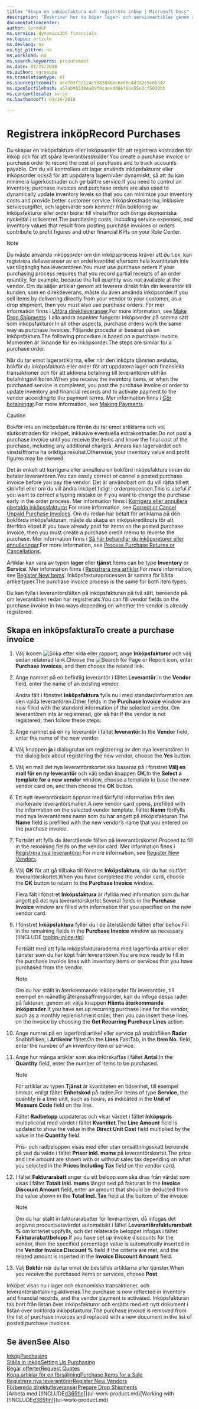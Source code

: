 ```yaml
---
title: "Skapa en inköpsfaktura och registrera inköp | Microsoft Docs"
description: "Beskriver hur du köper lager- och serviceartiklar genom att skapa och bokföra inköpsfakturor eller order."
documentationcenter: 
author: SorenGP
ms.service: dynamics365-financials
ms.topic: article
ms.devlang: na
ms.tgt_pltfrm: na
ms.workload: na
ms.search.keywords: procurement
ms.date: 01/25/2018
ms.author: sgroespe
ms.translationtype: HT
ms.sourcegitcommit: acef03f32124c5983846bc6ed0c4d332c9c8b347
ms.openlocfilehash: a57ab953304a89f0caeedd66f6be55e3cf5030bb
ms.contentlocale: sv-se
ms.lasthandoff: 04/16/2018

---
```

# <a name="record-purchases"></a><span data-ttu-id="c0926-103">Registrera inköp</span><span class="sxs-lookup"><span data-stu-id="c0926-103">Record Purchases</span></span>
<span data-ttu-id="c0926-104">Du skapar en inköpsfaktura eller inköpsorder för att registrera kostnaden för inköp och för att spåra leverantörsskulder.</span><span class="sxs-lookup"><span data-stu-id="c0926-104">You create a purchase invoice or purchase order to record the cost of purchases and to track accounts payable.</span></span> <span data-ttu-id="c0926-105">Om du vill kontrollera ett lager används inköpsfakturor eller inköpsorder också för att uppdatera lagernivåer dynamiskt, så att du kan minimera lagerkostnader och ge bättre service.</span><span class="sxs-lookup"><span data-stu-id="c0926-105">If you need to control an inventory, purchase invoices and purchase orders are also used to dynamically update inventory levels so that you can minimize your inventory costs and provide better customer service.</span></span> <span data-ttu-id="c0926-106">Inköpskostnaderna, inklusive serviceutgifter, och lagervärde som kommer från bokföring av inköpsfakturor eller order bidrar till vinstsiffror och övriga ekonomiska nyckeltal i rollcentret.</span><span class="sxs-lookup"><span data-stu-id="c0926-106">The purchasing costs, including service expenses, and inventory values that result from posting purchase invoices or orders contribute to profit figures and other financial KPIs on your Role Center.</span></span>

> [!NOTE]  
>   <span data-ttu-id="c0926-107">Du måste använda inköpsorder om din inköpsprocess kräver att du t.ex. kan registrera delleveranser av en orderkvantitet eftersom hela kvantiteten inte var tillgänglig hos leverantören.</span><span class="sxs-lookup"><span data-stu-id="c0926-107">You must use purchase orders if your purchasing process requires that you record partial receipts of an order quantity, for example, because the full quantity was not available at the vendor.</span></span> <span data-ttu-id="c0926-108">Om du säljer artiklar genom att leverera direkt från din leverantör till kunden, som en direktleverans, måste du även använda inköpsorder.</span><span class="sxs-lookup"><span data-stu-id="c0926-108">If you sell items by delivering directly from your vendor to your customer, as a drop shipment, then you must also use purchase orders.</span></span> <span data-ttu-id="c0926-109">För mer information finns i [Utföra direktleveranser](sales-how-drop-shipment.md).</span><span class="sxs-lookup"><span data-stu-id="c0926-109">For more information, see [Make Drop Shipments](sales-how-drop-shipment.md).</span></span> <span data-ttu-id="c0926-110">I alla andra aspekter fungerar inköpsorder på samma sätt som inköpsfakturor.</span><span class="sxs-lookup"><span data-stu-id="c0926-110">In all other aspects, purchase orders work the same way as purchase invoices.</span></span> <span data-ttu-id="c0926-111">Följande procedur är baserad på en inköpsfaktura.</span><span class="sxs-lookup"><span data-stu-id="c0926-111">The following procedure is based on a purchase invoice.</span></span> <span data-ttu-id="c0926-112">Momenten är liknande för en inköpsorder.</span><span class="sxs-lookup"><span data-stu-id="c0926-112">The steps are similar for a purchase order.</span></span>

<span data-ttu-id="c0926-113">När du tar emot lagerartiklarna, eller när den inköpta tjänsten avslutas, bokför du inköpsfaktura eller order för att uppdatera lager och finansiella transaktioner och för att aktivera betalning till leverantören utifrån betalningsvillkoren.</span><span class="sxs-lookup"><span data-stu-id="c0926-113">When you receive the inventory items, or when the purchased service is completed, you post the purchase invoice or order to update inventory and financial records and to activate payment to the vendor according to the payment terms.</span></span> <span data-ttu-id="c0926-114">Mer information finns i [Gör betalningar](payables-make-payments.md).</span><span class="sxs-lookup"><span data-stu-id="c0926-114">For more information, see [Making Payments](payables-make-payments.md).</span></span>

> [!CAUTION]  
>   <span data-ttu-id="c0926-115">Bokför inte en inköpsfaktura förrän du tar emot artiklarna och vet slutkostnaden för inköpet, inklusive eventuella extrakostnader.</span><span class="sxs-lookup"><span data-stu-id="c0926-115">Do not post a purchase invoice until you receive the items and know the final cost of the purchase, including any additional charges.</span></span> <span data-ttu-id="c0926-116">Annars kan lagervärdet och vinstsiffrorna ha oriktiga resultat.</span><span class="sxs-lookup"><span data-stu-id="c0926-116">Otherwise, your inventory value and profit figures may be skewed.</span></span>

<span data-ttu-id="c0926-117">Det är enkelt att korrigera eller annullera en bokförd inköpsfaktura innan du betalar leverantören.</span><span class="sxs-lookup"><span data-stu-id="c0926-117">You can easily correct or cancel a posted purchase invoice before you pay the vendor.</span></span> <span data-ttu-id="c0926-118">Det är användbart om du vill rätta till ett skrivfel eller om du vill ändra inköpet tidigt i orderprocessen.</span><span class="sxs-lookup"><span data-stu-id="c0926-118">This is useful if you want to correct a typing mistake or if you want to change the purchase early in the order process.</span></span> <span data-ttu-id="c0926-119">Mer information finns i [Korrigera eller annullera obetalda inköpssfakturor](purchasing-how-correct-cancel-unpaid-purchase-invoices.md).</span><span class="sxs-lookup"><span data-stu-id="c0926-119">For more information, see [Correct or Cancel Unpaid Purchase Invoices](purchasing-how-correct-cancel-unpaid-purchase-invoices.md).</span></span> <span data-ttu-id="c0926-120">Om du redan har betalt för artiklarna på den bokförda inköpsfakturan, måste du skapa en inköpskreditnota för att återföra köpet.</span><span class="sxs-lookup"><span data-stu-id="c0926-120">If you have already paid for items on the posted purchase invoice, then you must create a purchase credit memo to reverse the purchase.</span></span> <span data-ttu-id="c0926-121">Mer information finns i [Så här behandlar du inköpsreturer eller annulleringar](purchasing-how-process-purchase-returns-cancellations.md).</span><span class="sxs-lookup"><span data-stu-id="c0926-121">For more information, see [Process Purchase Returns or Cancellations](purchasing-how-process-purchase-returns-cancellations.md).</span></span>

<span data-ttu-id="c0926-122">Artiklar kan vara av typen **lager** eller **tjänst**.</span><span class="sxs-lookup"><span data-stu-id="c0926-122">Items can be type **Inventory** or **Service**.</span></span> <span data-ttu-id="c0926-123">Mer information finns i [Registrera nya artiklar](inventory-how-register-new-items.md).</span><span class="sxs-lookup"><span data-stu-id="c0926-123">For more information, see [Register New Items](inventory-how-register-new-items.md).</span></span> <span data-ttu-id="c0926-124">Inköpsfakturaprocessen är samma för båda artikeltyper.</span><span class="sxs-lookup"><span data-stu-id="c0926-124">The purchase invoice process is the same for both item types.</span></span>

<span data-ttu-id="c0926-125">Du kan fylla i leverantörsfälten på inköpsfakturan på två sätt, beroende på om leverantören redan har registrerats.</span><span class="sxs-lookup"><span data-stu-id="c0926-125">You can fill vendor fields on the purchase invoice in two ways depending on whether the vendor is already registered.</span></span>

## <a name="to-create-a-purchase-invoice"></a><span data-ttu-id="c0926-126">Skapa en inköpsfaktura</span><span class="sxs-lookup"><span data-stu-id="c0926-126">To create a purchase invoice</span></span>
1. <span data-ttu-id="c0926-127">Välj ikonen ![Söka efter sida eller rapport](media/ui-search/search_small.png "Ikonen Söka efter sida eller rapport"), ange **Inköpsfakturor** och välj sedan relaterad länk.</span><span class="sxs-lookup"><span data-stu-id="c0926-127">Choose the ![Search for Page or Report](media/ui-search/search_small.png "Search for Page or Report icon") icon, enter **Purchase Invoices**, and then choose the related link.</span></span>  
2. <span data-ttu-id="c0926-128">Ange namnet på en befintlig leverantör i fältet **Leverantör**.</span><span class="sxs-lookup"><span data-stu-id="c0926-128">In the **Vendor** field, enter the name of an existing vendor.</span></span>

    <span data-ttu-id="c0926-129">Andra fält i fönstret **Inköpsfaktura** fylls nu i med standardinformation om den valda leverantören.</span><span class="sxs-lookup"><span data-stu-id="c0926-129">Other fields in the **Purchase Invoice** window are now filled with the standard information of the selected vendor.</span></span> <span data-ttu-id="c0926-130">Om leverantören inte är registrerad, gör så här:</span><span class="sxs-lookup"><span data-stu-id="c0926-130">If the vendor is not registered, then follow these steps:</span></span>
3. <span data-ttu-id="c0926-131">Ange namnet på en ny leverantör i fältet **leverantör**.</span><span class="sxs-lookup"><span data-stu-id="c0926-131">In the **Vendor** field, enter the name of the new vendor.</span></span>
4. <span data-ttu-id="c0926-132">Välj knappen **ja** i dialogrutan om registrering av den nya leverantören.</span><span class="sxs-lookup"><span data-stu-id="c0926-132">In the dialog box about registering the new vendor, choose the **Yes** button.</span></span>
5. <span data-ttu-id="c0926-133">Välj en mall det nya leverantörskortet ska baseras på i fönstret **Välj en mall för en ny leverantör** och välj sedan knappen **OK**.</span><span class="sxs-lookup"><span data-stu-id="c0926-133">In the **Select a template for a new vendor** window, choose a template to base the new vendor card on, and then choose the **OK** button.</span></span>
6. <span data-ttu-id="c0926-134">Ett nytt leverantörskort öppnas med förifylld information från den markerade leverantörsmallen.</span><span class="sxs-lookup"><span data-stu-id="c0926-134">A new vendor card opens, prefilled with the information on the selected vendor template.</span></span> <span data-ttu-id="c0926-135">Fältet **Namn** förifylls med nya leverantörens namn som du har angett på inköpsfakturan.</span><span class="sxs-lookup"><span data-stu-id="c0926-135">The **Name** field is prefilled with the new vendor’s name that you entered on the purchase invoice.</span></span>
7. <span data-ttu-id="c0926-136">Fortsätt att fylla de återstående fälten på leverantörskortet.</span><span class="sxs-lookup"><span data-stu-id="c0926-136">Proceed to fill in the remaining fields on the vendor card.</span></span> <span data-ttu-id="c0926-137">Mer information finns i [Registrera nya leverantörer](purchasing-how-register-new-vendors.md).</span><span class="sxs-lookup"><span data-stu-id="c0926-137">For more information, see [Register New Vendors](purchasing-how-register-new-vendors.md).</span></span>  
8. <span data-ttu-id="c0926-138">Välj **OK** för att gå tillbaka till fönstret **Inköpsfaktura**, när du har slutfört leverantörskortet.</span><span class="sxs-lookup"><span data-stu-id="c0926-138">When you have completed the vendor card, choose the **OK** button to return to the **Purchase Invoice** window.</span></span>

    <span data-ttu-id="c0926-139">Flera fält i fönstret **Inköpsfaktura** är ifyllda med information som du har angett på det nya leverantörskortet.</span><span class="sxs-lookup"><span data-stu-id="c0926-139">Several fields in the **Purchase Invoice** window are filled with information that you specified on the new vendor card.</span></span>
9. <span data-ttu-id="c0926-140">I fönstret **Inköpsfaktura** fyller du i de återstående fälten efter behov.</span><span class="sxs-lookup"><span data-stu-id="c0926-140">Fill in the remaining fields in the **Purchase Invoice** window as necessary.</span></span> [!INCLUDE [tooltip-inline-tip](includes/tooltip-inline-tip_md.md)]

    <span data-ttu-id="c0926-141">Fortsätt med att fylla inköpsfakturaraderna med lagerförda artiklar eller tjänster som du har köpt från leverantören.</span><span class="sxs-lookup"><span data-stu-id="c0926-141">You are now ready to fill in the purchase invoice lines with inventory items or services that you have purchased from the vendor.</span></span>

    > [!NOTE]  
   >   <span data-ttu-id="c0926-142">Om du har ställt in återkommande inköpsrader för leverantöre, till exempel en månatlig återanskaffningsorder, kan du infoga dessa rader på fakturan, genom att välja knappen **Hämta återkommande inköpsrader**.</span><span class="sxs-lookup"><span data-stu-id="c0926-142">If you have set up recurring purchase lines for the vendor, such as a monthly replenishment order, then you can insert these lines on the invoice by choosing the **Get Recurring Purchase Lines** action.</span></span>
10. <span data-ttu-id="c0926-143">Ange numret på en lagerförd artikel eller service på snabbfliken **Rader** Snabbfliken, i **Artikelnr** fältet.</span><span class="sxs-lookup"><span data-stu-id="c0926-143">On the **Lines** FastTab, in the **Item No.** field, enter the number of an inventory item or service.</span></span>
11. <span data-ttu-id="c0926-144">Ange hur många artiklar som ska införskaffas i fältet **Antal**.</span><span class="sxs-lookup"><span data-stu-id="c0926-144">In the **Quantity** field, enter the number of items to be purchased.</span></span>

    > [!NOTE]  
    >   <span data-ttu-id="c0926-145">För artiklar av typen **Tjänst** är kvantiteten en tidsenhet, till exempel timmar, enligt fältet **Enhetskod** på raden.</span><span class="sxs-lookup"><span data-stu-id="c0926-145">For items of type **Service**, the quantity is a time unit, such as hours, as indicated in the **Unit of Measure Code** field on the line.</span></span>

    <span data-ttu-id="c0926-146">Fältet **Radbelopp** uppdateras och visar värdet i fältet **Inköpspris** multiplicerat med värdet i fältet **Kvantitet**.</span><span class="sxs-lookup"><span data-stu-id="c0926-146">The **Line Amount** field is updated to show the value in the **Direct Unit Cost** field multiplied by the value in the **Quantity** field.</span></span>

    <span data-ttu-id="c0926-147">Pris- och radbeloppen visas med eller utan omsättningsskatt beroende på vad du valde i fältet **Priser inkl. moms** på leverantörskortet.</span><span class="sxs-lookup"><span data-stu-id="c0926-147">The price and line amount are shown with or without sales tax depending on what you selected in the **Prices Including Tax** field on the vendor card.</span></span>
12. <span data-ttu-id="c0926-148">I fältet **Fakturarabatt** anger du ett belopp som ska dras från värdet som visas i fältet **Totalt inkl. moms** längst ned på fakturan.</span><span class="sxs-lookup"><span data-stu-id="c0926-148">In the **Invoice Discount Amount** field, enter an amount that should be deducted from the value shown in the **Total Incl. Tax** field at the bottom of the invoice.</span></span>

    > [!NOTE]  
    >   <span data-ttu-id="c0926-149">Om du har ställt in fakturarabatter för leverantören, då infogas det angivna procentsatsvärdet automatiskt i fältet **Leverantörsfakturarabatt %** om kriteriet uppfylls, och det relaterade beloppet infogas i fältet **Fakturarabattbelopp**.</span><span class="sxs-lookup"><span data-stu-id="c0926-149">If you have set up invoice discounts for the vendor, then the specified percentage value is automatically inserted in the **Vendor Invoice Discount %** field if the criteria are met, and the related amount is inserted in the **Invoice Discount Amount** field.</span></span>
13. <span data-ttu-id="c0926-150">Välj **Bokför** när du tar emot de beställda artiklarna eller tjänster.</span><span class="sxs-lookup"><span data-stu-id="c0926-150">When you receive the purchased items or services, choose **Post**.</span></span>

<span data-ttu-id="c0926-151">Inköpet visas nu i lager och ekonomiska transaktioner, och leverantörsbetalning aktiveras.</span><span class="sxs-lookup"><span data-stu-id="c0926-151">The purchase is now reflected in inventory and financial records, and the vendor payment is activated.</span></span> <span data-ttu-id="c0926-152">Inköpsfakturan tas bort från listan över inköpsfakturor och ersätts med ett nytt dokument i listan över bokförda inköpsfakturor.</span><span class="sxs-lookup"><span data-stu-id="c0926-152">The purchase invoice is removed from the list of purchase invoices and replaced with a new document in the list of posted purchase invoices.</span></span>

## <a name="see-also"></a><span data-ttu-id="c0926-153">Se även</span><span class="sxs-lookup"><span data-stu-id="c0926-153">See Also</span></span>
[<span data-ttu-id="c0926-154">Inköp</span><span class="sxs-lookup"><span data-stu-id="c0926-154">Purchasing</span></span>](purchasing-manage-purchasing.md)  
[<span data-ttu-id="c0926-155">Ställa in inköp</span><span class="sxs-lookup"><span data-stu-id="c0926-155">Setting Up Purchasing</span></span>](purchasing-setup-purchasing.md)  
[<span data-ttu-id="c0926-156">Begär offerter</span><span class="sxs-lookup"><span data-stu-id="c0926-156">Request Quotes</span></span>](purchasing-how-request-quotes.md)  
[<span data-ttu-id="c0926-157">Köpa artiklar för en försäljning</span><span class="sxs-lookup"><span data-stu-id="c0926-157">Purchase Items for a Sale</span></span>](purchasing-how-purchase-products-sale.md)  
[<span data-ttu-id="c0926-158">Registrera nya leverantörer</span><span class="sxs-lookup"><span data-stu-id="c0926-158">Register New Vendors</span></span>](purchasing-how-register-new-vendors.md)  
[<span data-ttu-id="c0926-159">Förbereda direktutleveranser</span><span class="sxs-lookup"><span data-stu-id="c0926-159">Prepare Drop Shipments</span></span>](sales-how-drop-shipment.md)  
<span data-ttu-id="c0926-160">[Arbeta med [!INCLUDE[d365fin](includes/d365fin_md.md)]](ui-work-product.md)</span><span class="sxs-lookup"><span data-stu-id="c0926-160">[Working with [!INCLUDE[d365fin](includes/d365fin_md.md)]](ui-work-product.md)</span></span>

